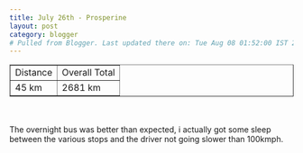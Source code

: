 ```yaml
---
title: July 26th - Prosperine
layout: post
category: blogger
# Pulled from Blogger. Last updated there on: Tue Aug 08 01:52:00 IST 2006
---
```

<TABLE BORDER="1"><TR><TD>Distance</TD><TD>Overall Total</TD></TR><TR><TD>45 km</TD><TD>2681 km</TD></TR></TABLE><br /><br />The overnight bus was better than expected, i actually got some sleep between the various stops and the driver not going slower than 100kmph. <br /><br /><a onblur="try {parent.deselectBloggerImageGracefully();} catch(e) {}" href="http://photos1.blogger.com/blogger/916/2956/1600/IMG_1659.jpg"><img style="display:block; margin:0px auto 10px; text-align:center;cursor:pointer; cursor:hand;" src="http://photos1.blogger.com/blogger/916/2956/320/IMG_1659.jpg" border="0" alt="" /></a>
